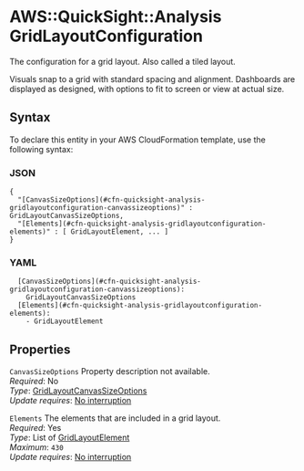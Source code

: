 # AWS::QuickSight::Analysis GridLayoutConfiguration<a name="aws-properties-quicksight-analysis-gridlayoutconfiguration"></a>

The configuration for a grid layout\. Also called a tiled layout\.

Visuals snap to a grid with standard spacing and alignment\. Dashboards are displayed as designed, with options to fit to screen or view at actual size\.

## Syntax<a name="aws-properties-quicksight-analysis-gridlayoutconfiguration-syntax"></a>

To declare this entity in your AWS CloudFormation template, use the following syntax:

### JSON<a name="aws-properties-quicksight-analysis-gridlayoutconfiguration-syntax.json"></a>

```
{
  "[CanvasSizeOptions](#cfn-quicksight-analysis-gridlayoutconfiguration-canvassizeoptions)" : GridLayoutCanvasSizeOptions,
  "[Elements](#cfn-quicksight-analysis-gridlayoutconfiguration-elements)" : [ GridLayoutElement, ... ]
}
```

### YAML<a name="aws-properties-quicksight-analysis-gridlayoutconfiguration-syntax.yaml"></a>

```
  [CanvasSizeOptions](#cfn-quicksight-analysis-gridlayoutconfiguration-canvassizeoptions): 
    GridLayoutCanvasSizeOptions
  [Elements](#cfn-quicksight-analysis-gridlayoutconfiguration-elements): 
    - GridLayoutElement
```

## Properties<a name="aws-properties-quicksight-analysis-gridlayoutconfiguration-properties"></a>

`CanvasSizeOptions`  <a name="cfn-quicksight-analysis-gridlayoutconfiguration-canvassizeoptions"></a>
Property description not available\.  
*Required*: No  
*Type*: [GridLayoutCanvasSizeOptions](aws-properties-quicksight-analysis-gridlayoutcanvassizeoptions.md)  
*Update requires*: [No interruption](https://docs.aws.amazon.com/AWSCloudFormation/latest/UserGuide/using-cfn-updating-stacks-update-behaviors.html#update-no-interrupt)

`Elements`  <a name="cfn-quicksight-analysis-gridlayoutconfiguration-elements"></a>
The elements that are included in a grid layout\.  
*Required*: Yes  
*Type*: List of [GridLayoutElement](aws-properties-quicksight-analysis-gridlayoutelement.md)  
*Maximum*: `430`  
*Update requires*: [No interruption](https://docs.aws.amazon.com/AWSCloudFormation/latest/UserGuide/using-cfn-updating-stacks-update-behaviors.html#update-no-interrupt)
